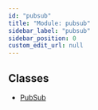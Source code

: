 ```yaml
---
id: "pubsub"
title: "Module: pubsub"
sidebar_label: "pubsub"
sidebar_position: 0
custom_edit_url: null
---
```


## Classes

- [PubSub](../classes/pubsub.PubSub.md)
